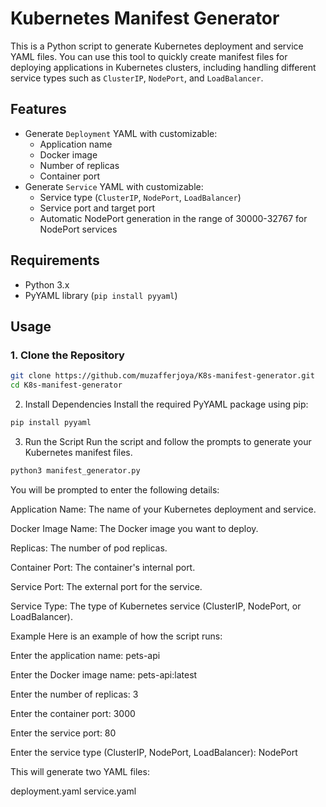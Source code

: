 # Kubernetes Manifest Generator

This is a Python script to generate Kubernetes deployment and service YAML files. You can use this tool to quickly create manifest files for deploying applications in Kubernetes clusters, including handling different service types such as `ClusterIP`, `NodePort`, and `LoadBalancer`.

## Features

- Generate `Deployment` YAML with customizable:
  - Application name
  - Docker image
  - Number of replicas
  - Container port
- Generate `Service` YAML with customizable:
  - Service type (`ClusterIP`, `NodePort`, `LoadBalancer`)
  - Service port and target port
  - Automatic NodePort generation in the range of 30000-32767 for NodePort services

## Requirements

- Python 3.x
- PyYAML library (`pip install pyyaml`)

## Usage

### 1. Clone the Repository

```bash
git clone https://github.com/muzafferjoya/K8s-manifest-generator.git
cd K8s-manifest-generator
```

2. Install Dependencies
Install the required PyYAML package using pip:

```bash
pip install pyyaml
```

3. Run the Script
Run the script and follow the prompts to generate your Kubernetes manifest files.

```bash
python3 manifest_generator.py
```

You will be prompted to enter the following details:

Application Name: The name of your Kubernetes deployment and service.

Docker Image Name: The Docker image you want to deploy.

Replicas: The number of pod replicas.

Container Port: The container's internal port.

Service Port: The external port for the service.

Service Type: The type of Kubernetes service (ClusterIP, NodePort, or LoadBalancer).

Example
Here is an example of how the script runs:

Enter the application name: pets-api

Enter the Docker image name: pets-api:latest

Enter the number of replicas: 3

Enter the container port: 3000

Enter the service port: 80

Enter the service type (ClusterIP, NodePort, LoadBalancer): NodePort


This will generate two YAML files:

deployment.yaml
service.yaml

